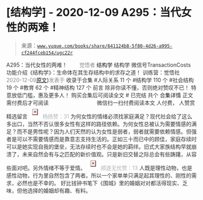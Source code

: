 # [结构学] - 2020-12-09 A295：当代女性的两难！

> 来源：[`www.yuque.com/books/share/641124b8-5f80-4d26-a995-cf244fceb154/ugc22r`](https://www.yuque.com/books/share/641124b8-5f80-4d26-a995-cf244fceb154/ugc22r)

<ne-p id="520f42f3293818f927861ebbd5b15da4_p_0" data-lake-id="520f42f3293818f927861ebbd5b15da4_p_0"><ne-text id="u966fae38" style="color: rgb(51, 51, 51);">A295：当代女性的两难！</ne-text></ne-p> <ne-p id="88b9642a01bc807c91a30842480a0ae1" data-lake-id="88b9642a01bc807c91a30842480a0ae1"><ne-text id="u17de22f7" ne-fontsize="12" style="color: rgb(255, 255, 255);">原创</ne-text><ne-text id="u39735bb9" style="color: rgb(140, 140, 140);">觉悟者</ne-text> <ne-text id="u5af377b3" ne-fontsize="14">结构学</ne-text></ne-p> <ne-p id="39f721a416da6c4fb7677d351d029e0c" data-lake-id="39f721a416da6c4fb7677d351d029e0c"><ne-text id="u46ad53e1" ne-fontsize="14" ne-bold="true" style="color: rgb(51, 51, 51);">结构学</ne-text></ne-p> <ne-p id="600a71fc97dbaab2f9300ba6c377071b" data-lake-id="600a71fc97dbaab2f9300ba6c377071b"><ne-text id="u9e21b673" ne-fontsize="14" style="color: rgb(51, 51, 51);">微信号</ne-text><ne-text id="uc2faca27" ne-fontsize="14" style="color: rgb(51, 51, 51);">TransactionCosts</ne-text></ne-p> <ne-p id="d718d418adc9b2bc51d23ba9c6cf3465" data-lake-id="d718d418adc9b2bc51d23ba9c6cf3465"><ne-text id="u6349be46" ne-fontsize="14" style="color: rgb(51, 51, 51);">功能介绍</ne-text><ne-text id="ufb2183ed" ne-fontsize="14" style="color: rgb(51, 51, 51);">《结构学》：生命体在其生存结构中的求存之道！ 训练营：觉悟社</ne-text></ne-p> <ne-p id="4c787a910efb7c3fa98b8390f143bfe0" data-lake-id="4c787a910efb7c3fa98b8390f143bfe0"><ne-text id="u7e4bbf29" style="color: rgb(140, 140, 140);">2020-12-09</ne-text>[<ne-text id="u6f8fa3ac" ne-fontsize="14">原文</ne-text>](https://mp.weixin.qq.com/s?__biz=MzIzMDYwOTM0Mg==&mid=2247484854&idx=1&sn=6851afe306f7b89d23728018ea32b7f2&chksm=e8b19d67dfc61471955b15021ac11c5fff9f1607977e9df1bd2bbfabc2deb3dea5c98e369c55#rd))<ne-text id="uadd176c7" ne-fontsize="14" style="color: rgb(140, 140, 140);">发表于</ne-text></ne-p> <ne-p id="b7a42a466bc8d783f420e88074319022" data-lake-id="b7a42a466bc8d783f420e88074319022"><ne-text id="uaa01f549" style="color: rgb(51, 51, 51);">收录于合集</ne-text></ne-p> <ne-p id="f14f62e7c9b1c809045f0f05f55eaafb" data-lake-id="f14f62e7c9b1c809045f0f05f55eaafb"><ne-text id="ud772ed97" style="color: rgb(51, 51, 51);">#人际关系 11 个</ne-text></ne-p> <ne-p id="d6d4780b9cab7af3e95946deb8333f03" data-lake-id="d6d4780b9cab7af3e95946deb8333f03"><ne-text id="uaef2cc7a" style="color: rgb(51, 51, 51);">#结构学 110 个</ne-text></ne-p> <ne-p id="f23b9e4048d8f29246362d701d2f2dbd" data-lake-id="f23b9e4048d8f29246362d701d2f2dbd"><ne-text id="u916b729d" style="color: rgb(51, 51, 51);">#社会结构 19 个</ne-text></ne-p> <ne-p id="de06fa17ba6ff6600b548870827f7100" data-lake-id="de06fa17ba6ff6600b548870827f7100"><ne-text id="u9c080d5f" style="color: rgb(51, 51, 51);">#教育 62 个</ne-text></ne-p> <ne-p id="33a5bf640e2d58b59d68ab186ac6b8ff" data-lake-id="33a5bf640e2d58b59d68ab186ac6b8ff"><ne-text id="u18c2e8fb" style="color: rgb(51, 51, 51);">#精神结构 127 个</ne-text></ne-p> <ne-p id="f738b0f8ba4a504161ea90df104a68a7" data-lake-id="f738b0f8ba4a504161ea90df104a68a7"><ne-text id="ufbb22e6b" style="color: rgb(51, 51, 51);">前言</ne-text></ne-p> <ne-p id="31eec85ad5a3d652215abc88799c0dd3" data-lake-id="31eec85ad5a3d652215abc88799c0dd3"><ne-text id="ued06129f" style="color: rgb(51, 51, 51);">除非你读不懂，否则绝对赞叹不已！</ne-text></ne-p> <ne-p id="86acffb67ff84f5be59fd4efa5d77e1d" data-lake-id="86acffb67ff84f5be59fd4efa5d77e1d"><ne-text id="u270c1679" style="color: rgb(51, 51, 51);">特意放低门槛，惠及更多人！</ne-text></ne-p> <ne-p id="4c82f86e8654ef26a43881bb5d7af33e" data-lake-id="4c82f86e8654ef26a43881bb5d7af33e" ne-alignment="center"><ne-text id="uab636b60" style="color: rgb(51, 51, 51);">购买合集后可阅读全文</ne-text></ne-p> <ne-p id="1eea1c1e1ad9f0cd7348eb6cb47e2fa2" data-lake-id="1eea1c1e1ad9f0cd7348eb6cb47e2fa2" ne-alignment="center"><ne-text id="u3592a0bd" style="color: rgb(51, 51, 51);">#</ne-text></ne-p> <ne-p id="86d49f53c27751c26a80229e2c20bf7a" data-lake-id="86d49f53c27751c26a80229e2c20bf7a" ne-alignment="center"><ne-text id="ue07b59ec" style="color: rgb(51, 51, 51);">已完结 共个</ne-text></ne-p> <ne-p id="aa39bc3de8dbce9232f21ea7ee18d9ad" data-lake-id="aa39bc3de8dbce9232f21ea7ee18d9ad" ne-alignment="center"><ne-text id="u2d228d55" ne-fontsize="16">合集详情</ne-text></ne-p> <ne-p id="4a810bd18baf908014efe8ed92bb9487" data-lake-id="4a810bd18baf908014efe8ed92bb9487" ne-alignment="center"><ne-text id="ud8f1eed5" style="color: rgb(51, 51, 51);">正文需付费后才可阅读</ne-text></ne-p> <ne-p id="6a698139871318bedf5f9708d11954d5" data-lake-id="6a698139871318bedf5f9708d11954d5" ne-alignment="center"><ne-text id="ubf8f397e" style="color: rgb(255, 255, 255);">加载中</ne-text></ne-p> <ne-p id="c8a2ea33712bd58075210be8311b91a1" data-lake-id="c8a2ea33712bd58075210be8311b91a1" ne-alignment="center"><ne-text id="ud9437dad" style="color: rgb(255, 255, 255);"> 微信豆购买</ne-text></ne-p> <ne-p id="2b4cac9795c5cc6b45c11734b5211b50" data-lake-id="2b4cac9795c5cc6b45c11734b5211b50" ne-alignment="center"><ne-text id="u5998afcb" style="color: rgb(51, 51, 51);">微信扫一扫付费阅读本文</ne-text></ne-p> <ne-p id="e69a7c83f8d7cc7b502a42871177bce2" data-lake-id="e69a7c83f8d7cc7b502a42871177bce2" ne-alignment="center"><ne-text id="u38220233" ne-fontsize="13" style="color: rgb(51, 51, 51);">人付费， 人赞赏</ne-text></ne-p> <ne-h3 id="rSj1q" data-lake-id="rSj1q"><ne-heading-ext><ne-heading-anchor></ne-heading-anchor><ne-heading-fold></ne-heading-fold></ne-heading-ext><ne-heading-content><ne-text id="uf61b868c" ne-fontsize="16" style="color: rgb(51, 51, 51);">精选留言</ne-text></ne-heading-content></ne-h3> <ne-p id="4cb2a77ed1e0be977f5fd0132ce3deae" data-lake-id="4cb2a77ed1e0be977f5fd0132ce3deae"><ne-card data-card-name="image" data-card-type="inline" id="ORiqr" data-event-boundary="card" style="color: rgb(51, 51, 51);">![](img/35a82c12d15546d7da19a91d597da634.png)  <ne-p id="f251948e30ef844820c2e93217846a82" data-lake-id="f251948e30ef844820c2e93217846a82"><ne-text id="ue98fbe6e" style="color: rgb(179, 179, 179);">杨扬赞：31</ne-text></ne-p> <ne-p id="62e332fa50ff96fd1b3cf9873e5968d8" data-lake-id="62e332fa50ff96fd1b3cf9873e5968d8"><ne-text id="uc6852fa9" style="color: rgb(51, 51, 51);">为何女性的情绪必须找家庭满足？现代社会给了这么多出口，当然不否认很多女性有这样的路径依赖。为何女性总被认为需要情感的满足？而不是男性呢？因为人们天然的认为女性是弱者，弱者就需要依赖情感。但强者是可以不需要情感而是靠意志支持生活的。正如三十而已中的顾佳，家庭存续时可以是她实现自我的堡垒，无法存续时也不会是她的羁绊。旧式大家族结构早就崩溃了，未来自然会有与之匹配的新价值观。只是新旧交替之际总会有些踌躇，从容些面对吧。另外情绪不等于爱情。</ne-text></ne-p> <ne-p id="25af97a469e84ab2a929ac7c4d49c335" data-lake-id="25af97a469e84ab2a929ac7c4d49c335"><ne-card data-card-name="image" data-card-type="inline" id="VTfQM" data-event-boundary="card" style="color: rgb(51, 51, 51);">![](img/3d597d4feea9d7c51338e178fad0a134.png)  <ne-p id="6e09e1f4a9aac8dc821efa26c0c3e2fa" data-lake-id="6e09e1f4a9aac8dc821efa26c0c3e2fa"><ne-text id="u33a8f350" style="color: rgb(179, 179, 179);">顺遂无忧赞：13</ne-text></ne-p> <ne-p id="4f06675705cff4ae71dcb511dad44146" data-lake-id="4f06675705cff4ae71dcb511dad44146"><ne-text id="u0b7be4ce" style="color: rgb(51, 51, 51);">人既是理性动物，也是感性动物，行为里自然包含了两者。所以一个家单单只满足起其理性的、刚性的需求，必然也是不幸的。 好比钱钟书笔下《围城》里的婚姻对对都活得现实、乏味，但他选择的婚姻却有趣、有料。</ne-text></ne-p></ne-card></ne-p></ne-card></ne-p>
